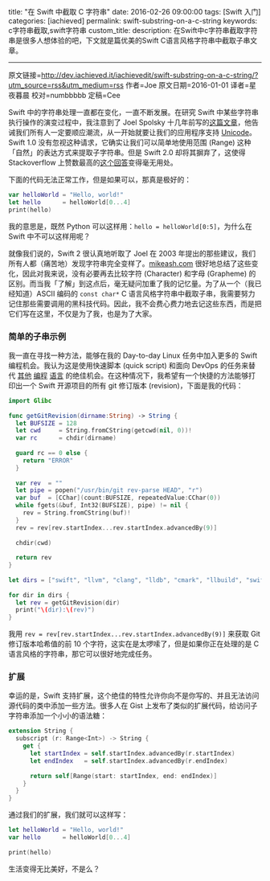 title: "在 Swift 中截取 C 字符串"
date: 2016-02-26 09:00:00
tags: [Swift 入门]
categories: [iachieved]
permalink: swift-substring-on-a-c-string
keywords: c字符串截取,swift字符串
custom_title: 
description: 在Swift中c字符串截取字符串是很多人想体验的吧，下文就是篇优美的Swift C语言风格字符串中截取子串文章。

---
原文链接=http://dev.iachieved.it/iachievedit/swift-substring-on-a-c-string/?utm_source=rss&utm_medium=rss
作者=Joe
原文日期=2016-01-01
译者=星夜暮晨
校对=numbbbbb
定稿=Cee

<!--此处开始正文-->

Swift 中的字符串处理一直都在变化，一直不断发展。在研究 Swift 中某些字符串执行操作的演变过程中，我注意到了 Joel Spolsky 十几年前写的[这篇文章](http://local.joelonsoftware.com/wiki/Talk:Chinese_(Simplified))，他告诫我们所有人一定要顺应潮流，从一开始就要让我们的应用程序支持 [Unicode](https://zh.wikipedia.org/wiki/Unicode)。Swift 1.0 没有忽视这种请求，它确实让我们可以简单地使用范围 (Range) 这种「自然」的表达方式来提取子字符串。但是 Swift 2.0 却将其摒弃了，这使得 Stackoverflow 上赞数最高的[这个回答](http://stackoverflow.com/questions/24044851/how-do-you-use-string-substringwithrange-or-how-do-ranges-work-in-swift)变得毫无用处。

下面的代码无法正常工作，但是如果可以，那真是极好的：

```swift
var helloWorld = "Hello, world!"
let hello      = helloWorld[0...4]
print(hello)
```
<!--more-->

我的意思是，既然 Python 可以这样用：`hello = helloWorld[0:5]`，为什么在 Swift 中不可以这样用呢？

就像我们说的，Swift 2 很认真地听取了 Joel 在 2003 年提出的那些建议，我们所有人都（痛苦地）发现字符串完全变样了。[mikeash.com](https://www.mikeash.com/pyblog/friday-qa-2015-11-06-why-is-swifts-string-api-so-hard.html) 很好地总结了这些变化，因此对我来说，没有必要再去比较字符 (Character) 和字母 (Grapheme) 的区别。而当我「了解」到这点后，毫无疑问加重了我的记忆量。为了从一个（我已经知道）ASCII 编码的 `const char*`  C 语言风格字符串中截取子串，我需要努力记住那些需要调用的黑科技代码。因此，我不会费心费力地去记这些东西，而是把它们写在这里，不仅是为了我，也是为了大家。

### 简单的子串示例

我一直在寻找一种方法，能够在我的 Day-to-day Linux 任务中加入更多的 Swift 编程机会。我认为这是使用快速脚本 (quick script) 和面向 DevOps 的任务来替代 [其他](https://www.perl.org/) [编程](https://www.python.org/) [语言](https://www.ruby-lang.org/en/) 的绝佳机会。在这种情况下，我希望有一个快捷的方法能够打印出一个 Swift 开源项目的所有 git 修订版本 (revision)，下面是我的代码：

```swift
import Glibc
 
func getGitRevision(dirname:String) -> String {
  let BUFSIZE = 128
  let cwd     = String.fromCString(getcwd(nil, 0))!
  var rc      = chdir(dirname)
  
  guard rc == 0 else {
    return "ERROR"
  }
  
  var rev  = ""
  let pipe = popen("/usr/bin/git rev-parse HEAD", "r")
  var buf  = [CChar](count:BUFSIZE, repeatedValue:CChar(0))
  while fgets(&buf, Int32(BUFSIZE), pipe) != nil {
    rev = String.fromCString(buf)!
  }
  rev = rev[rev.startIndex...rev.startIndex.advancedBy(9)]
 
  chdir(cwd)
 
  return rev
}
 
let dirs = ["swift", "llvm", "clang", "lldb", "cmark", "llbuild", "swiftpm", "swift-corelibs-xctest", "swift-corelibs-foundation", "swift-integration-tests"]
 
for dir in dirs {
  let rev = getGitRevision(dir)
  print("\(dir):\(rev)")
}
```

我用 `rev = rev[rev.startIndex...rev.startIndex.advancedBy(9)]` 来获取 Git 修订版本哈希值的前 10 个字符，这实在是太啰嗦了，但是如果你正在处理的是 C 语言风格的字符串，那它可以很好地完成任务。

### 扩展

幸运的是，Swift 支持扩展，这个绝佳的特性允许你向不是你写的、并且无法访问源代码的类中添加一些方法。很多人在 Gist 上发布了类似的扩展代码，给访问子字符串添加一个小小的语法糖：

``` swift
extension String {
  subscript (r: Range<Int>) -> String {
    get {
      let startIndex = self.startIndex.advancedBy(r.startIndex)
      let endIndex   = self.startIndex.advancedBy(r.endIndex)
            
      return self[Range(start: startIndex, end: endIndex)]
    }
  }
}
```

通过我们的扩展，我们就可以这样写：

``` swift
let helloWorld = "Hello, world!"
var hello      = helloWorld[0...4]
 
print(hello)
```

生活变得无比美好，不是么？